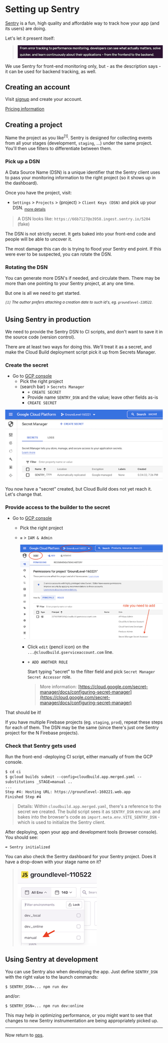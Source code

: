 # Setting up Sentry

[Sentry](https://sentry.io/welcome/) is a fun, high quality and affordable way to track how your app (and its users) are doing.

Let's let it present itself:

>![](.images/sentry-welcome.png)

We use Sentry for front-end monitoring only, but - as the description says - it can be used for backend tracking, as well.


## Creating an account

Visit [signup](https://sentry.io/signup/) and create your account.

<!--
tbd. Is any more guidance needed?  Check the steps...
-->

[Pricing information](https://sentry.io/pricing/)


## Creating a project

Name the project as you like<sup>[1]</sup>. Sentry is designed for collecting events from all your stages (development, `staging`, ...) under the same project. You'll then use filters to differentiate between them.

### Pick up a DSN

A Data Source Name (DSN) is a unique identifier that the Sentry client uses to pass your monitoring information to the right project (so it shows up in the dashboard).

Once you have the project, visit:

- `Settings` > `Projects` > (project) > `Client Keys (DSN)` and pick up your DSN. <sub>[more details](https://docs.sentry.io/product/sentry-basics/dsn-explainer/)</sub>

>A DSN looks like: `https://66b7127@o3958.ingest.sentry.io/5204` (fake)

The DSN is not strictly secret. It gets baked into your front-end code and people will be able to uncover it.

The most damage this can do is trying to flood your Sentry end point. If this were ever to be suspected, you can rotate the DSN.

### Rotating the DSN

You can generate more DSN's if needed, and circulate them. There may be more than one pointing to your Sentry project, at any one time.

But one is all we need to get started.

*<sup>`[1]` The author prefers attaching a creation date to such id's, eg. `groundlevel-110522`.</sup>*


## Using Sentry in production

We need to provide the Sentry DSN to CI scripts, and don't want to save it in the source code (version control).

There are at least two ways for doing this. We'll treat it as a secret, and make the Cloud Build deployment script pick it up from Secrets Manager.

### Create the secret

- Go to [GCP console](https://console.cloud.google.com)
   -  Pick the right project
   - (search bar) > `Secrets Manager`
      - `+ CREATE SECRET`
      - Provide name `SENTRY_DSN` and the value; leave other fields as-is
      - `CREATE SECRET`

![](.images/gcp-secret-created.png)

You now have a "secret" created, but Cloud Build does not yet reach it. Let's change that.


### Provide access to the builder to the secret

- Go to [GCP console](https://console.cloud.google.com)
   - Pick the right project
   - `≡` > `IAM & Admin`

      ![](.images/gcp-iam-secrets-manager.png)

      - Click `edit` (pencil icon) on the `...@cloudbuild.gserviceaccount.com` line.
      - `+ ADD ANOTHER ROLE`
   
         Start typing "secret" to the filter field and pick `Secret Manager Secret Accessor` role.

         >More information: [https://cloud.google.com/secret-manager/docs/configuring-secret-manager](https://cloud.google.com/secret-manager/docs/configuring-secret-manager)

That should be it!

If you have multiple Firebase projects (eg. `staging`, `prod`), repeat these steps for each of them. The DSN may be the same (since there's just one Sentry project for the N Firebase projects).


### Check that Sentry gets used

Run the front-end -deploying CI script, either manually of from the GCP console.

```
$ cd ci
$ gcloud builds submit --config=cloudbuild.app.merged.yaml --substitutions _STAGE=manual ..
...
Step #4: Hosting URL: https://groundlevel-160221.web.app
Finished Step #4
```

>Details: Within `cloudbuild.app.merged.yaml`, there's a reference to the secret we created. The build script sees it as `SENTRY_DSN` env.var. and bakes into the browser's code as `import.meta.env.VITE_SENTRY_DSN` - which is used to initialize the Sentry client.

After deploying, open your app and development tools (browser console). You should see:

```
➦ Sentry initialized
```

You can also check the Sentry dashboard for your Sentry project. Does it have a drop-down with your stage name on it?

>![](.images/sentry-stage-shown.png)



## Using Sentry at development

You can use Sentry also when developing the app. Just define `SENTRY_DSN` with the right value to the launch commands:

```
$ SENTRY_DSN=... npm run dev
```

and/or:

```
$ SENTRY_DSN=... npm run dev:online
```

This may help in optimizing performance, or you might want to see that changes to new Sentry instrumentation are being appropriately picked up.


---

Now return to [ops](README.md).

